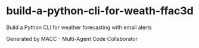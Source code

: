 # build-a-python-cli-for-weath-ffac3d

Build a Python CLI for weather forecasting with email alerts

Generated by MACC - Multi-Agent Code Collaborator
